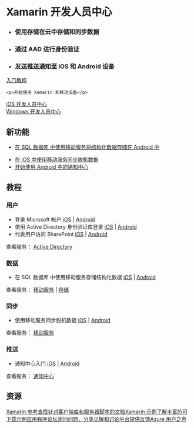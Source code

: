 <properties 
  pageTitle="移动服务-xamarin - Azure 微软云"
  metakeywords="" 
  description="" 
  services="" 
  documentationCenter="xamarin" 
  authors="" 
  manager="Tiffena" 
  editor="EricChen"/>


<div>
  <h1>Xamarin 开发人员中心</h1>
  <div>
    <ul>
      <li>
        <h3>使用存储在云中存储和同步数据</h3>
      </li>
      <li>
        <h3>通过 AAD 进行身份验证</h3>
      </li>
      <li>
        <h3>发送推送通知至 iOS 和 Android 设备</h3>
      </li>
    </ul>
    <p><a href="/documentation/articles/partner-xamarin-mobile-services-ios-get-started/">入门教程</a></p>
  </div>
  
    <p>开始使用 Xamarin 和移动设备</p>
  </div>
</div>
<div>
  <div><a href="/develop/mobile/ios">iOS 开发人员中心</a></div>
  <div><a href="/develop/mobile/android>Android 开发人员中心</a></div>
  <div><a href="/develop/mobile/windows">Windows 开发人员中心</a></div>
</div>
<div>
  <h2>新功能</h2>
  <div>
    <ul>
      <li><a href="/documentation/articles/mobile-services-dotnet-backend-xamarin-ios-adal-sso-authentication/>使用 Active Directory 身份验证库登录至 iOS</a></li>
      <li><a href="/documentation/articles/partner-xamarin-mobile-services-android-get-started-data/">在 SQL 数据库 中使用移动服务将结构化数据存储在 Android 中</a></li>
    </ul>
  </div>
  <div>
    <ul>
      <li><a href="/documentation/articles/mobile-services-xamarin-ios-get-started-offline-data/">在 iOS 中使用移动服务同步脱机数据</a></li>
      <li><a href="/documentation/articles/partner-xamarin-notification-hubs-android-get-started/">开始使用 Android 中的通知中心</a></li>
    </ul>
  </div>
</div>
<div>
  <h2>教程</h2>
</div>
<div>
  <div>
    <h3 data-jumpto-stop="true">用户</h3>
  </div>
  <div>
    <ul>
      <li>登录 Microsoft 帐户 <a href="/documentation/articles/partner-xamarin-mobile-services-ios-get-started-users/">iOS</a> | <a href="/documentation/articles/partner-xamarin-mobile-services-android-get-started-users/">Android</a></li>
      <li>使用 Active Directory 身份验证库登录 <a href="/documentation/articles/mobile-services-dotnet-backend-xamarin-ios-adal-sso-authentication/">iOS</a> | <a href="https://github.com/AzureADSamples/NativeClient-Xamarin-Android" ms.pgarea="content">Android</a></li>
      <li>代表用户访问 SharePoint <a href="/documentation/articles/mobile-services-dotnet-backend-calling-sharepoint-on-behalf-of-user/">iOS</a> | <a href="/documentation/articles/mobile-services-dotnet-backend-calling-sharepoint-on-behalf-of-user/">Android</a></li>
    </ul>
    <p>查看服务： <a href="https://github.com/AzureAD" ms.pgarea="content">Active Directory</a></p>
  </div>
</div>
<div>
  <div>
    <h3 data-jumpto-stop="true">数据</h3>
  </div>
  <div>
    <ul>
      <li>在 SQL 数据库 中使用移动服务存储结构化数据 <a href="/documentation/articles/partner-xamarin-mobile-services-ios-get-started-data/">iOS</a> | <a href="/documentation/articles/partner-xamarin-mobile-services-android-get-started-data/">Android</a></li>
    </ul>
    <p>查看服务： <a href="/documentation/services/mobile-services/">移动服务</a> | <a href="/documentation/services/storage/">存储</a></p>
  </div>
</div>
<div>
  <div>
    <h3 data-jumpto-stop="true">同步</h3>
  </div>
  <div>
    <ul>
      <li>使用移动服务同步脱机数据 <a href="/documentation/articles/mobile-services-xamarin-ios-get-started-offline-data/">iOS</a> | <a href="/documentation/articles/mobile-services-xamarin-android-get-started-offline-data/">Android</a></li>
    </ul>
    <p>查看服务： <a href="/documentation/services/mobile-services/">移动服务</a></p>
  </div>
</div>
<div>
  <div>
    <h3 data-jumpto-stop="true">推送</h3>
  </div>
  <div>
    <ul>
      <li>通知中心入门 <a href="/documentation/articles/partner-xamarin-notification-hubs-ios-get-started/">iOS</a> | <a href="/documentation/articles/partner-xamarin-notification-hubs-android-get-started/">Android</a></li>
    </ul>
    <p>查看服务： <a href="/documentation/services/notification-hubs/">通知中心</a></p>
  </div>
</div>
<div>
  <h2 data-jumpto-stop="true">资源</h2>
  <div><a href="http://developer.xamarin.com/guides/cross-platform/azure/mobile-services/">Xamarin 参考查找针对客户端库和服务器脚本的文档</a><a href="http://developer.xamarin.com/guides/cross-platform/azure/mobile-services/">Xamarin 示例了解丰富的可下载示例应用程序</a><a href="https://social.msdn.microsoft.com/Forums/azure/en-US/home?category=windowsazureplatform%2Cwindowsazureplatformctp%2Cwindowsazure&forum=azurescheduler%2CTFService%2Cazureapimgmt%2Chypervrecovmgr%2Cazuresearch%2Cazurecache%2Cwindowsazurewebsitespreview%2Cwindowsazureactiveauthentication%2Cnotificationhubs%2Cwindowsazurepurchasing%2Cservbus%2Cwindowsazurepack%2Chdinsight%2Cssdsgetstarted%2Cazureautomation%2CWindowsAzureAD%2Cwindowsazuredata%2CDataMarket%2Cwindowsazuremanagement%2Cwindowsazuredevelopment%2CWAVirtualMachinesforWindows%2Cazurebiztalksvcs%2Cwindowsazureonlinebackup%2Cazuremobile%2Cazurescripting%2CWAVirtualMachinesVirtualNetwork%2CAzureDocumentDB%2CMediaServices%2CAzureRemoteApp%2CWAVirtualMachinesforLinux%2Cwavirtualmachinesforbiztalkserver%2Cappfabricctp%2Csocialanalytics%2CMachineLearning%2Cazurescheduler%2CTFService%2Cazureapimgmt%2Chypervrecovmgr%2CAzureDataFactory%2Cazuresearch%2Cazurecache%2Cwindowsazurewebsitespreview%2Cwindowsazureactiveauthentication%2Cazurebatch%2Cnotificationhubs%2Cwindowsazurepurchasing%2Cservbus%2Cwindowsazurepack%2Chdinsight%2Cssdsgetstarted%2Cazureautomation%2CWindowsAzureAD%2Cwindowsazuredata%2CDataMarket%2Cwindowsazuremanagement%2Cwindowsazuredevelopment%2CWAVirtualMachinesforWindows%2Cazurebiztalksvcs%2Cwindowsazureonlinebackup%2Cazuremobile%2Cazurescripting%2CWAVirtualMachinesVirtualNetwork%2CAzureStreamAnalytics%2CAzureDocumentDB%2CMediaServices%2CAzureRemoteApp%2CWAVirtualMachinesforLinux%2Cwavirtualmachinesforbiztalkserver%2Cappfabricctp%2Csocialanalytics%2CMachineLearning&filter=alltypes&sort=relevancedesc&brandIgnore=True&filter=alltypes&searchTerm=xamarin">论坛询问问题、分享见解和讨论平台</a><a href="/develop/mobile/xamarin/#" data-forum="216254">提供反馈Azure 用户之声</a></div>
</div>
